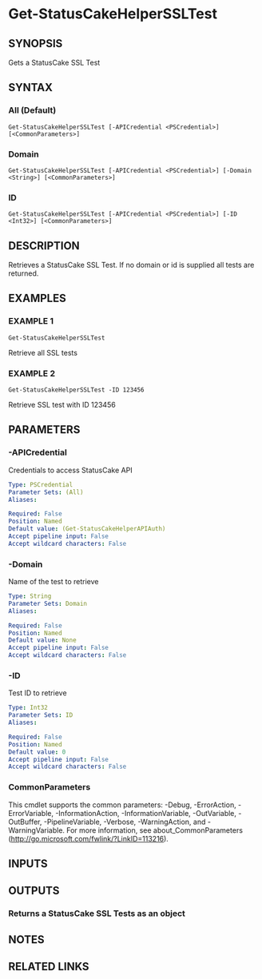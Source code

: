 # Get-StatusCakeHelperSSLTest

## SYNOPSIS
Gets a StatusCake SSL Test

## SYNTAX

### All (Default)
```
Get-StatusCakeHelperSSLTest [-APICredential <PSCredential>] [<CommonParameters>]
```

### Domain
```
Get-StatusCakeHelperSSLTest [-APICredential <PSCredential>] [-Domain <String>] [<CommonParameters>]
```

### ID
```
Get-StatusCakeHelperSSLTest [-APICredential <PSCredential>] [-ID <Int32>] [<CommonParameters>]
```

## DESCRIPTION
Retrieves a StatusCake SSL Test.
If no domain or id is supplied all tests are returned.

## EXAMPLES

### EXAMPLE 1
```
Get-StatusCakeHelperSSLTest
```

Retrieve all SSL tests

### EXAMPLE 2
```
Get-StatusCakeHelperSSLTest -ID 123456
```

Retrieve SSL test with ID 123456

## PARAMETERS

### -APICredential
Credentials to access StatusCake API

```yaml
Type: PSCredential
Parameter Sets: (All)
Aliases:

Required: False
Position: Named
Default value: (Get-StatusCakeHelperAPIAuth)
Accept pipeline input: False
Accept wildcard characters: False
```

### -Domain
Name of the test to retrieve

```yaml
Type: String
Parameter Sets: Domain
Aliases:

Required: False
Position: Named
Default value: None
Accept pipeline input: False
Accept wildcard characters: False
```

### -ID
Test ID to retrieve

```yaml
Type: Int32
Parameter Sets: ID
Aliases:

Required: False
Position: Named
Default value: 0
Accept pipeline input: False
Accept wildcard characters: False
```

### CommonParameters
This cmdlet supports the common parameters: -Debug, -ErrorAction, -ErrorVariable, -InformationAction, -InformationVariable, -OutVariable, -OutBuffer, -PipelineVariable, -Verbose, -WarningAction, and -WarningVariable.
For more information, see about_CommonParameters (http://go.microsoft.com/fwlink/?LinkID=113216).

## INPUTS

## OUTPUTS

### Returns a StatusCake SSL Tests as an object
## NOTES

## RELATED LINKS
